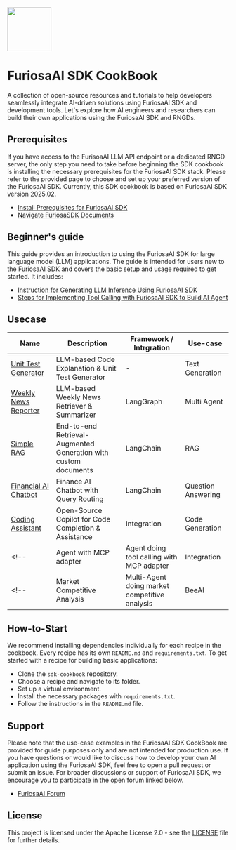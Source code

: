 
<img src="https://github.com/user-attachments/assets/8e05d22f-af4f-47ca-b901-ca0454d8aae9" width="100"/>

# FuriosaAI SDK CookBook
A collection of open-source resources and tutorials to help developers seamlessly integrate AI-driven solutions using FuriosaAI SDK and development tools. Let's explore how AI engineers and researchers can build their own applications using the FuriosaAI SDK and RNGDs.

## Prerequisites

If you have access to the FurisoaAI LLM API endpoint or a dedicated RNGD server, the only step you need to take before beginning the SDK cookbook is installing the necessary prerequisites for the FuriosaAI SDK stack. Please refer to the provided page to choose and set up your preferred version of the FuriosaAI SDK. Currently, this SDK cookbook is based on FuriosaAI SDK version 2025.02.
- [Install Prerequisites for FuriosaAI SDK](https://developer.furiosa.ai/latest/en/getting_started/prerequisites.html)
- [Navigate FuriosaSDK Documents](https://developer.furiosa.ai/latest/en/index.html)
  

## Beginner's guide 
This guide provides an introduction to using the FuriosaAI SDK for large language model (LLM) applications. The guide is intended for users new to the FuriosaAI SDK and covers the basic setup and usage required to get started. It includes:
- [Instruction for Generating LLM Inference Using FuriosaAI SDK](https://github.com/furiosa-ai/sdk-cookbook/blob/main/beginners-guide/use_generation.ipynb)
- [Steps for Implementing Tool Calling with FuriosaAI SDK to Build AI Agent](https://github.com/furiosa-ai/sdk-cookbook/blob/main/beginners-guide/use_tool_calling.ipynb)

## Usecase
| Name | Description | Framework / Intrgration                  | Use-case |
| --------- | --- | --- | --- |
| [Unit Test Generator](https://github.com/furiosa-ai/sdk-cookbook/tree/main/unit-test-generator) | LLM-based Code Explanation & Unit Test Generator | - | Text Generation |
| [Weekly News Reporter](https://github.com/furiosa-ai/sdk-cookbook/tree/main/weekly-news-reporter) | LLM-based Weekly News Retriever & Summarizer | LangGraph  | Multi Agent |
| [Simple RAG](https://github.com/furiosa-ai/sdk-cookbook/tree/main/simple-rag) | End-to-end Retrieval-Augmented Generation with custom documents | LangChain | RAG |
| [Financial AI Chatbot](https://github.com/furiosa-ai/sdk-cookbook/tree/main/finance-ai-chatbot) | Finance AI Chatbot with Query Routing | LangChain | Question Answering |
| [Coding Assistant](https://github.com/furiosa-ai/sdk-cookbook/tree/main/coding-assistant) | Open-Source Copilot for Code Completion & Assistance | Integration | Code Generation |
<!--| Agent with MCP adapter | Agent doing tool calling with MCP adapter | Integration | Agent | -->
<!--| Market Competitive Analysis | Multi-Agent doing market competitive analysis | BeeAI | Multi-agent | -->  

<!--  ## By Framework -->
<!-- | Framework | Name | Description                   | Tags | -->
<!--| --------- | --- | --- | --- | -->
<!--| LangGraph | [Weekly News Reporter](framework/langgraph/weekly_news_reporter) | Multi-agent example generate weekly news summary   | Multi-agent | -->
<!--| AutoGen | [CSV Chart Generation](csv-chart-generation) | Chart generation with chart type suggestion  | Multi-agent | -->


<!--## Framework Integrations -->
<!--| Framework | Description -->               
<!--| --------- | --- | -->
<!--| LangChain | | -->
<!--| AutoGen |  | -->
<!--| LiteLLM | | -->
<!--| SmolAgents | | -->
<!--| BeeAI | | -->

## How-to-Start
We recommend installing dependencies individually for each recipe in the cookbook. Every recipe has its own `README.md` and `requirements.txt`.
To get started with a recipe for building basic applications:

- Clone the `sdk-cookbook` repository.
- Choose a recipe and navigate to its folder.
- Set up a virtual environment.
- Install the necessary packages with `requirements.txt`.
- Follow the instructions in the `README.md` file.


## Support
Please note that the use-case examples in the FuriosaAI SDK CookBook are provided for guide purposes only and are not intended for production use. If you have questions or would like to discuss how to develop your own AI application using the FuriosaAI SDK, feel free to open a pull request or submit an issue. For broader discussions or support of FuriosaAI SDK, we encourage you to participate in the open forum linked below.
  - [FuriosaAI Forum](https://forums.furiosa.ai/)

## License
This project is licensed under the Apache License 2.0 - see the [LICENSE](https://github.com/furiosa-ai/sdk-cookbook/blob/main/LICENSE) file for further details.



